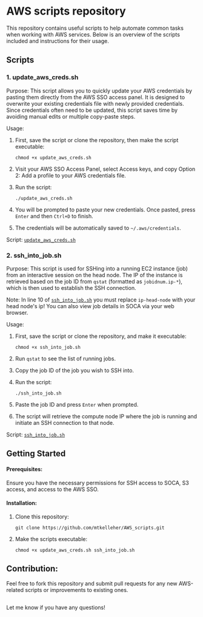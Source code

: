 # AWS scripts repository
This repository contains useful scripts to help automate common tasks when working with AWS services. Below is an overview of the scripts included and instructions for their usage.

## Scripts
### 1. update_aws_creds.sh
Purpose:
This script allows you to quickly update your AWS credentials by pasting them directly from the AWS SSO access panel. It is designed to overwrite your existing credentials file with newly provided credentials. Since credentials often need to be updated, this script saves time by avoiding manual edits or multiple copy-paste steps.

Usage:
1. First, save the script or clone the repository, then make the script executable:

       chmod +x update_aws_creds.sh

2. Visit your AWS SSO Access Panel, select Access keys, and copy Option 2: Add a profile to your AWS credentials file.
3. Run the script:

       ./update_aws_creds.sh

5. You will be prompted to paste your new credentials. Once pasted, press `Enter` and then `Ctrl+D` to finish.
6. The credentials will be automatically saved to `~/.aws/credentials`.

Script:
[`update_aws_creds.sh`](./scripts/update_aws_creds.sh)

### 2. ssh_into_job.sh
Purpose:
This script is used for SSHing into a running EC2 instance (job) from an interactive session on the head node. The IP of the instance is retrieved based on the job ID from `qstat` (formatted as `jobidnum.ip-*`), which is then used to establish the SSH connection.


Note: In line 10 of [`ssh_into_job.sh`](./scripts/ssh_into_job.sh) you must replace `ip-head-node` with your head node's ip! You can also view job details in SOCA via your web browser.

Usage:
1. First, save the script or clone the repository, and make it executable:

       chmod +x ssh_into_job.sh
  
2. Run `qstat` to see the list of running jobs.
3. Copy the job ID of the job you wish to SSH into.
4. Run the script:

       ./ssh_into_job.sh

5. Paste the job ID and press `Enter` when prompted.
6. The script will retrieve the compute node IP where the job is running and initiate an SSH connection to that node.

Script:
[`ssh_into_job.sh`](./scripts/ssh_into_job.sh)

## Getting Started
#### Prerequisites:
Ensure you have the necessary permissions for SSH access to SOCA, S3 access, and access to the AWS SSO.

#### Installation:
1. Clone this repository:

       git clone https://github.com/mtkelleher/AWS_scripts.git

2. Make the scripts executable:

       chmod +x update_aws_creds.sh ssh_into_job.sh

## Contribution:
Feel free to fork this repository and submit pull requests for any new AWS-related scripts or improvements to existing ones.

##
Let me know if you have any questions!

